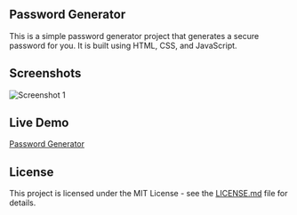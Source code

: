 ## Password Generator
This is a simple password generator project that generates a secure password for you. It is built using HTML, CSS, and JavaScript.
## Screenshots
![Screenshot 1]()

## Live Demo
[Password Generator](https://)

## License
This project is licensed under the MIT License - see the [LICENSE.md](LICENSE.md) file for details.